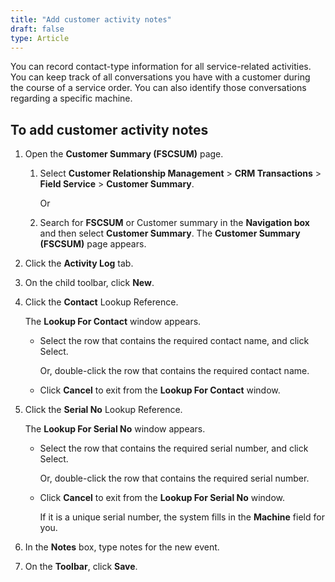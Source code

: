```yaml
---
title: "Add customer activity notes"
draft: false
type: Article 
---
```


You can record contact-type information for all service-related activities. You can keep track of all conversations you have with a customer during the course of a service order. You can also identify those conversations regarding a specific machine.

## To add customer activity notes

1.  Open the **Customer Summary (FSCSUM)** page.

    1. Select **Customer Relationship Management** > **CRM Transactions** > **Field Service** > **Customer Summary**.

        Or

    1.  Search for **FSCSUM** or Customer summary in the **Navigation box** and then select **Customer Summary**. The **Customer Summary (FSCSUM)** page appears.

2.  Click the **Activity Log** tab.
3.  On the child toolbar, click **New**.
4.  Click the **Contact** Lookup Reference.

    The **Lookup For Contact** window appears.

    - Select the row that contains the required contact name, and click Select.

        Or, double-click the row that contains the required contact name.

    - Click **Cancel** to exit from the **Lookup For Contact** window.

1.  Click the **Serial No** Lookup Reference.

    The **Lookup For Serial No** window appears.

    - Select the row that contains the required serial number, and click Select.

        Or, double-click the row that contains the required serial number.

    - Click **Cancel** to exit from the **Lookup For Serial No** window.

        If it is a unique serial number, the system fills in the **Machine** field for you.

1.  In the **Notes** box, type notes for the new event.
2.  On the **Toolbar**, click **Save**.